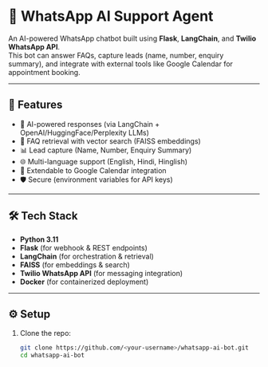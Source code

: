 # 📱 WhatsApp AI Support Agent

An AI-powered WhatsApp chatbot built using **Flask**, **LangChain**, and **Twilio WhatsApp API**.  
This bot can answer FAQs, capture leads (name, number, enquiry summary), and integrate with external tools like Google Calendar for appointment booking.

---

## 🚀 Features
- 🤖 AI-powered responses (via LangChain + OpenAI/HuggingFace/Perplexity LLMs)
- 📂 FAQ retrieval with vector search (FAISS embeddings)
- 📊 Lead capture (Name, Number, Enquiry Summary)
- 🌐 Multi-language support (English, Hindi, Hinglish)
- 📅 Extendable to Google Calendar integration
- 🛡️ Secure (environment variables for API keys)

---

## 🛠️ Tech Stack
- **Python 3.11**
- **Flask** (for webhook & REST endpoints)
- **LangChain** (for orchestration & retrieval)
- **FAISS** (for embeddings & search)
- **Twilio WhatsApp API** (for messaging integration)
- **Docker** (for containerized deployment)

---

## ⚙️ Setup

1. Clone the repo:
   ```bash
   git clone https://github.com/<your-username>/whatsapp-ai-bot.git
   cd whatsapp-ai-bot
